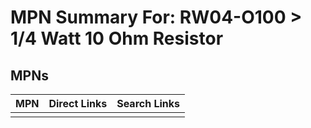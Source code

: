



# MPN Summary For: RW04-O100 > 1/4 Watt 10 Ohm Resistor

## MPNs
  

|MPN|Direct Links|Search Links|
| :--- | :--- | :--- |
||||
